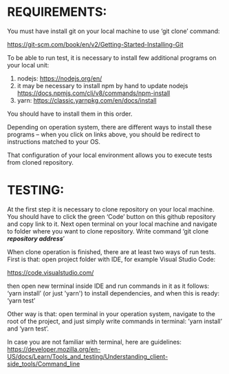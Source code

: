 # REQUIREMENTS: #

You must have install git on your local machine to use ‘git clone’ command:

<a href="https://git-scm.com/book/en/v2/Getting-Started-Installing-Git">https://git-scm.com/book/en/v2/Getting-Started-Installing-Git</a>

To be able to run test, it is necessary to install few additional programs on your local unit: 

1. nodejs: <a href="https://nodejs.org/en/">https://nodejs.org/en/</a>
2. it may be necessary to install npm by hand to update nodejs <a href="https://docs.npmjs.com/cli/v8/commands/npm-install">https://docs.npmjs.com/cli/v8/commands/npm-install</a>
3. yarn: <a href="https://classic.yarnpkg.com/en/docs/install">https://classic.yarnpkg.com/en/docs/install</a>

You should have to install them in this order.

Depending on operation system, there are different ways to install these programs – when you click on links above, you should be redirect to instructions matched to your OS.

That configuration of your local environment allows you to execute tests from cloned repository.


# TESTING: #

At the first step it is necessary to clone repository on your local machine.  You should have to click the green ‘Code’ button on this github repository and copy link to it. Next open terminal on your local machine and navigate to folder where you want to clone repository. Write command ‘git clone ***repository address***’

When clone operation is finished, there are at least two ways of run tests. First is that: open project folder with IDE, for example Visual Studio Code:

<a href="https://code.visualstudio.com/">https://code.visualstudio.com/</a>

then open new terminal inside IDE and run commands in it as it follows: ‘yarn install’ (or just 'yarn') to install dependencies, and when this is ready: ‘yarn test’

Other way is that: open terminal in your operation system, navigate to the root of the project, and just simply write commands in terminal: ’yarn install’ and ‘yarn test’.

In case you are not familiar with terminal, here are guidelines: 
<a href="https://developer.mozilla.org/en-US/docs/Learn/Tools_and_testing/Understanding_client-side_tools/Command_line">https://developer.mozilla.org/en-US/docs/Learn/Tools_and_testing/Understanding_client-side_tools/Command_line</a>
